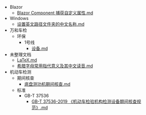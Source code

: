 ﻿- Blazor
	- [Blazor Component 捕获自定义属性.md](Blazor%2fBlazor%20Component%20%e6%8d%95%e8%8e%b7%e8%87%aa%e5%ae%9a%e4%b9%89%e5%b1%9e%e6%80%a7.md)
- Windows
	- [设置英文路径文件夹的中文名称.md](Windows%2f%e8%ae%be%e7%bd%ae%e8%8b%b1%e6%96%87%e8%b7%af%e5%be%84%e6%96%87%e4%bb%b6%e5%a4%b9%e7%9a%84%e4%b8%ad%e6%96%87%e5%90%8d%e7%a7%b0.md)
- 万和车检
	- 环保
		- 1号线
			- [设备.md](%e4%b8%87%e5%92%8c%e8%bd%a6%e6%a3%80%2f%e7%8e%af%e4%bf%9d%2f1%e5%8f%b7%e7%ba%bf%2f%e8%ae%be%e5%a4%87.md)
- 未整理文档
	- [LaTeX.md](%e6%9c%aa%e6%95%b4%e7%90%86%e6%96%87%e6%a1%a3%2fLaTeX.md)
	- [希腊字母常用指代意义及其中文读音.md](%e6%9c%aa%e6%95%b4%e7%90%86%e6%96%87%e6%a1%a3%2f%e5%b8%8c%e8%85%8a%e5%ad%97%e6%af%8d%e5%b8%b8%e7%94%a8%e6%8c%87%e4%bb%a3%e6%84%8f%e4%b9%89%e5%8f%8a%e5%85%b6%e4%b8%ad%e6%96%87%e8%af%bb%e9%9f%b3.md)
- 机动车检测
	- 期间核查
		- [底盘测功机期间核查.md](%e6%9c%ba%e5%8a%a8%e8%bd%a6%e6%a3%80%e6%b5%8b%2f%e6%9c%9f%e9%97%b4%e6%a0%b8%e6%9f%a5%2f%e5%ba%95%e7%9b%98%e6%b5%8b%e5%8a%9f%e6%9c%ba%e6%9c%9f%e9%97%b4%e6%a0%b8%e6%9f%a5.md)
	- 标准
		- GB-T 37536
			- [GB-T 37536-2019 《机动车检验机构检测设备期间核查规范》.md](%e6%9c%ba%e5%8a%a8%e8%bd%a6%e6%a3%80%e6%b5%8b%2f%e6%a0%87%e5%87%86%2fGB-T%2037536%2fGB-T%2037536-2019%20%e3%80%8a%e6%9c%ba%e5%8a%a8%e8%bd%a6%e6%a3%80%e9%aa%8c%e6%9c%ba%e6%9e%84%e6%a3%80%e6%b5%8b%e8%ae%be%e5%a4%87%e6%9c%9f%e9%97%b4%e6%a0%b8%e6%9f%a5%e8%a7%84%e8%8c%83%e3%80%8b.md)
